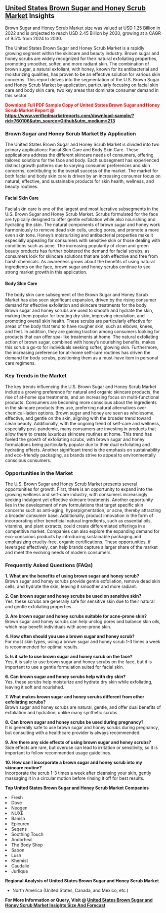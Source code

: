 <h2><a href="https://www.verifiedmarketreports.com/download-sample/?rid=760106&amp;utm_source=Github&amp;utm_medium=213" target="_blank">United States Brown Sugar and Honey Scrub Market</a> Insights</h2><p>Brown Sugar and Honey Scrub Market size was valued at USD 1.25 Billion in 2022 and is projected to reach USD 2.45 Billion by 2030, growing at a CAGR of 9.5% from 2024 to 2030.</p><p><p>The United States Brown Sugar and Honey Scrub Market is a rapidly growing segment within the skincare and beauty industry. Brown sugar and honey scrubs are widely recognized for their natural exfoliating properties, promoting smoother, softer, and more radiant skin. The combination of brown sugar, a natural exfoliant, with honey, known for its antibacterial and moisturizing qualities, has proven to be an effective solution for various skin concerns. This report delves into the segmentation of the U.S. Brown Sugar and Honey Scrub Market by application, particularly focusing on facial skin care and body skin care, two key areas that dominate consumer demand in this sector.</p><p><strong><p><span class=""><span style="color: #ff0000;"><strong>Download Full PDF Sample Copy of United States Brown Sugar and Honey Scrub Market Report</strong> @ </span><a href="https://www.verifiedmarketreports.com/download-sample/?rid=760106&amp;utm_source=Github&amp;utm_medium=213" target="_blank">https://www.verifiedmarketreports.com/download-sample/?rid=760106&amp;utm_source=Github&amp;utm_medium=213</a></span></p></strong></p><h3>Brown Sugar and Honey Scrub Market By Application</h3><p>The United States Brown Sugar and Honey Scrub Market is divided into two primary applications: Facial Skin Care and Body Skin Care. These applications address the different skincare needs of consumers, offering tailored solutions for the face and body. Each subsegment has experienced distinct growth patterns due to varying consumer preferences and skin concerns, contributing to the overall success of the market. The market for both facial and body skin care is driven by an increasing consumer focus on natural, effective, and sustainable products for skin health, wellness, and beauty routines.</p><h4>Facial Skin Care</h4><p>Facial skin care is one of the largest and most lucrative subsegments in the U.S. Brown Sugar and Honey Scrub Market. Scrubs formulated for the face are typically designed to offer gentle exfoliation while also nourishing and hydrating the skin. The natural components of brown sugar and honey work harmoniously to remove dead skin cells, unclog pores, and promote a more even skin tone. Honey’s moisturizing and antibacterial properties make it especially appealing for consumers with sensitive skin or those dealing with conditions such as acne. The increasing popularity of clean and green beauty products has further bolstered the demand for facial scrubs, as consumers look for skincare solutions that are both effective and free from harsh chemicals. As awareness grows about the benefits of using natural ingredients on the face, brown sugar and honey scrubs continue to see strong market growth in this application.</p><h4>Body Skin Care</h4><p>The body skin care subsegment of the Brown Sugar and Honey Scrub Market has also seen significant expansion, driven by the rising consumer demand for effective exfoliation and skincare treatments for the body. Brown sugar and honey scrubs are used to smooth and hydrate the skin, making them popular for treating dry skin, improving circulation, and promoting overall skin health. These scrubs are particularly effective for areas of the body that tend to have rougher skin, such as elbows, knees, and feet. In addition, they are gaining traction among consumers looking for products that can offer spa-like treatments at home. The natural exfoliating action of brown sugar, combined with honey’s nourishing benefits, makes this scrub a go-to for individuals seeking softer, glowing skin. Furthermore, the increasing preference for at-home self-care routines has driven the demand for body scrubs, positioning them as a must-have item in personal care regimens.</p><h3>Key Trends in the Market</h3><p>The key trends influencing the U.S. Brown Sugar and Honey Scrub Market include a growing preference for natural and organic skincare products, the rise of at-home spa treatments, and an increasing focus on multi-functional products. Consumers are becoming more conscious about the ingredients in the skincare products they use, preferring natural alternatives over chemical-laden options. Brown sugar and honey are seen as wholesome, effective, and gentle on the skin, aligning with the broader trend toward clean beauty. Additionally, with the ongoing trend of self-care and wellness, especially post-pandemic, many consumers are investing in products that allow them to create luxurious skincare routines at home. This trend has fueled the growth of exfoliating scrubs, with brown sugar and honey formulations being particularly popular due to their dual exfoliating and hydrating effects. Another significant trend is the emphasis on sustainability and eco-friendly packaging, as brands strive to appeal to environmentally conscious consumers.</p><h3>Opportunities in the Market</h3><p>The U.S. Brown Sugar and Honey Scrub Market presents several opportunities for growth. First, there is an opportunity to expand into the growing wellness and self-care industry, with consumers increasingly seeking indulgent yet effective skincare treatments. Another opportunity lies in the development of new formulations that target specific skin concerns such as anti-aging, hyperpigmentation, or acne, thereby attracting a broader consumer base. Additionally, product innovation in the form of incorporating other beneficial natural ingredients, such as essential oils, vitamins, and plant extracts, could create differentiated offerings in a competitive market. Companies can also explore the expanding demand for eco-conscious products by introducing sustainable packaging and emphasizing cruelty-free, organic certifications. These opportunities, if leveraged effectively, can help brands capture a larger share of the market and meet the evolving needs of modern consumers.</p><h3>Frequently Asked Questions (FAQs)</h3><p><strong>1. What are the benefits of using brown sugar and honey scrub?</strong><br>Brown sugar and honey scrubs provide gentle exfoliation, remove dead skin cells, and hydrate the skin, leaving it smoother and more radiant.</p><p><strong>2. Can brown sugar and honey scrubs be used on sensitive skin?</strong><br>Yes, these scrubs are generally safe for sensitive skin due to their natural and gentle exfoliating properties.</p><p><strong>3. Are brown sugar and honey scrubs suitable for acne-prone skin?</strong><br>Brown sugar and honey scrubs can help unclog pores and balance skin oils, which may benefit individuals with acne-prone skin.</p><p><strong>4. How often should you use a brown sugar and honey scrub?</strong><br>For most skin types, using a brown sugar and honey scrub 1-3 times a week is recommended for optimal results.</p><p><strong>5. Is it safe to use brown sugar and honey scrub on the face?</strong><br>Yes, it is safe to use brown sugar and honey scrubs on the face, but it is important to use a gentle formulation suited for facial skin.</p><p><strong>6. Can brown sugar and honey scrubs help with dry skin?</strong><br>Yes, these scrubs help moisturize and hydrate dry skin while exfoliating, leaving it soft and nourished.</p><p><strong>7. What makes brown sugar and honey scrubs different from other exfoliating scrubs?</strong><br>Brown sugar and honey scrubs are natural, gentle, and offer dual benefits of exfoliation and hydration, unlike many synthetic scrubs.</p><p><strong>8. Can brown sugar and honey scrubs be used during pregnancy?</strong><br>It is generally safe to use brown sugar and honey scrubs during pregnancy, but consulting with a healthcare provider is always recommended.</p><p><strong>9. Are there any side effects of using brown sugar and honey scrubs?</strong><br>Side effects are rare, but overuse can lead to irritation or sensitivity, so it is important to follow recommended usage guidelines.</p><p><strong>10. How can I incorporate a brown sugar and honey scrub into my skincare routine?</strong><br>Incorporate the scrub 1-3 times a week after cleansing your skin, gently massaging it in a circular motion before rinsing it off for best results.</p></p><p><strong>Top United States Brown Sugar and Honey Scrub Market Companies</strong></p><div data-test-id=""><p><li>Fresh</li><li> Dove</li><li> Neogen</li><li> NUXE</li><li> Banish</li><li> Epicuren</li><li> Seqens</li><li> Soothing Touch</li><li> Andorheal</li><li> The Body Shop</li><li> Sabon</li><li> Lush</li><li> Khemist</li><li> Caudalie</li><li> Jurlique</li></p><div><strong>Regional Analysis of&nbsp;United States Brown Sugar and Honey Scrub Market</strong></div><ul><li dir="ltr"><p dir="ltr">North America&nbsp;(United States, Canada, and Mexico, etc.)</p></li></ul><p><strong>For More Information or Query, Visit @&nbsp;</strong><strong><a href="https://www.verifiedmarketreports.com/product/brown-sugar-and-honey-scrub-market/?utm_source=Github&amp;utm_medium=213" target="_blank">United States Brown Sugar and Honey Scrub Market Insights Size And Forecast</a></strong></p></div>
